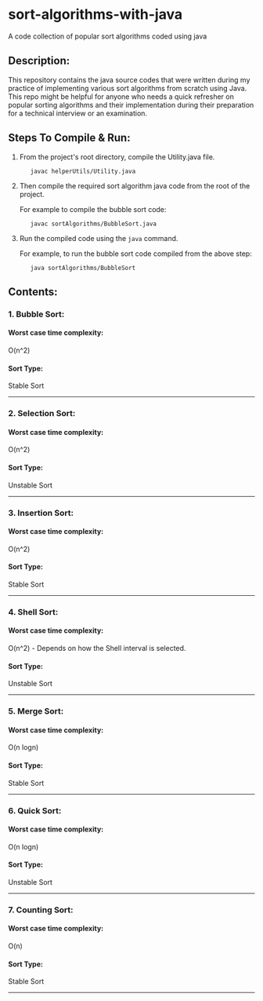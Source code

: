 # sort-algorithms-with-java

A code collection of popular sort algorithms coded using java

## Description:

This repository contains the java source codes that were written during my practice of implementing various sort algorithms
from scratch using Java.
This repo might be helpful for anyone who needs a quick refresher on popular sorting algorithms and their implementation during their
preparation for a technical interview or an examination.

## Steps To Compile & Run:

1. From the project's root directory, compile the Utility.java file.

          javac helperUtils/Utility.java

2. Then compile the required sort algorithm java code from the root of the project.

    For example to compile the bubble sort code:
    
          javac sortAlgorithms/BubbleSort.java

3. Run the compiled code using the `java` command.

   For example, to run the bubble sort code compiled from the above step:
   
          java sortAlgorithms/BubbleSort

## Contents:

### 1. Bubble Sort:

#### Worst case time complexity:

O(n^2)

#### Sort Type:

Stable Sort

--------------------------------------------------------------------------------------------

### 2. Selection Sort:

#### Worst case time complexity:

O(n^2)

#### Sort Type:

Unstable Sort

--------------------------------------------------------------------------------------------

### 3. Insertion Sort:

#### Worst case time complexity:

O(n^2)

#### Sort Type:

Stable Sort

--------------------------------------------------------------------------------------------

### 4. Shell Sort:

#### Worst case time complexity:

O(n^2) - Depends on how the Shell interval is selected.

#### Sort Type:

Unstable Sort

--------------------------------------------------------------------------------------------

### 5. Merge Sort:

#### Worst case time complexity:

O(n logn)

#### Sort Type:

Stable Sort

--------------------------------------------------------------------------------------------

### 6. Quick Sort:

#### Worst case time complexity:

O(n logn)

#### Sort Type:

Unstable Sort

--------------------------------------------------------------------------------------------

### 7. Counting Sort:

#### Worst case time complexity:

O(n)

#### Sort Type:

Stable Sort

--------------------------------------------------------------------------------------------